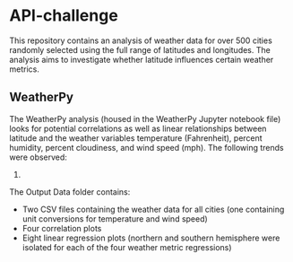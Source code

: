 # API-challenge

This repository contains an analysis of weather data for over 500 cities randomly selected using the full range of latitudes and longitudes. The analysis aims to investigate whether latitude influences certain weather metrics.

## WeatherPy

The WeatherPy analysis (housed in the WeatherPy Jupyter notebook file) looks for potential correlations as well as linear relationships between latitude and the weather variables temperature (Fahrenheit), percent humidity, percent cloudiness, and wind speed (mph). The following trends were observed:

1. 

The Output Data folder contains:
* Two CSV files containing the weather data for all cities (one containing unit conversions for temperature and wind speed)
* Four correlation plots
* Eight linear regression plots (northern and southern hemisphere were isolated for each of the four weather metric regressions)
